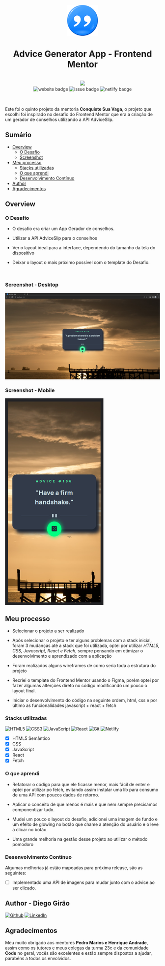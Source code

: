<div align="center">
<img width="100px" src="public/favicon.png" />

<br>

# Advice Generator App - Frontend Mentor

</div>

<br>
<div align="center">
<a href="https://advice-generator-csv.netlify.app/"><img width="310px" src="https://img.shields.io/badge/DEPLOY-https%3A%2F%2Fadvice--generator--csv.netlify.app%2F-00B37E?style=plastic&logo=netlify" /></a>

<br>
<img src="https://img.shields.io/website?down_color=tomato&down_message=offline&label=advice-generator-csv&style=plastic&up_&up_message=online&url=https://advice-generator-csv.netlify.app" alt="website badge" />
<img src="https://img.shields.io/github/issues/Diego-Girao/advice-generator-app?color=cyan&style=plastic" alt="issue badge" />
<img src="https://img.shields.io/netlify/ab69cd94-a5f7-4357-9aa0-c005be45d582?style=plastic" alt="netlify badge" />

</div>
<br>

<br>

Este foi o quinto projeto da mentoria **Conquiste Sua Vaga**, o projeto que escolhi foi inspirado no desafio do Frontend Mentor que era a criação de um gerador de conselhos utilizando a API AdviceSlip.

## Sumário

- [Overview](#overview)
  - [O Desafio](#O-Desafio)
  - [Screenshot](#screenshot)
- [Meu processo](#Meu-processo)
  - [Stacks utilizadas](#Stacks-utilizadas)
  - [O que aprendi](#O-que-aprendi)
  - [Desenvolvimento Contínuo](#Desenvolvimento-Contínuo)
- [Author](#author)
- [Agradecimentos](#Agradecimentos)

## Overview

### O Desafio

- O desafio era criar um App Gerador de conselhos.

- Utilizar a API AdviceSlip para o conselhos

- Ver o layout ideal para a interface, dependendo do tamanho da tela do dispositivo

- Deixar o layout o mais próximo possível com o template do Desafio.

<br>

### **Screenshot - Desktop**

<img width="800px" src="src/assets/prints/advice_desktop.png" alt="print da tela da versão desktop" />

<br>

### **Screenshot - Mobile**

<img width="320px" src="src/assets/prints/advice_mobile.png" alt="print da tela da versão mobile" />

<br>

## Meu processo

- Selecionar o projeto a ser realizado

- Após selecionar o projeto e ter alguns problemas com a stack inicial, foram 3 mudanças até a stack que foi utilizada, optei por utilizar _HTML5, CSS, Javascript, React e Fetch_, sempre pensando em otimizar o desenvolvimento e aprendizado com a aplicação

- Foram realizados alguns wireframes de como seria toda a estrutura do projeto

- Recriei o template do Frontend Mentor usando o Figma, porém optei por fazer algumas alterções direto no código modificando um pouco o layout final.

- Iniciar o desenvolvimento do código na seguinte ordem, html, css e por último as funcionalidades javascript + react + fetch

### Stacks utilizadas

![HTML5](https://img.shields.io/badge/html5-%23E34F26.svg?style=Plastic&logo=html5&logoColor=white) ![CSS3](https://img.shields.io/badge/css3-%231572B6.svg?style=Plastic&logo=css3&logoColor=white) ![JavaScript](https://img.shields.io/badge/javascript-%23323330.svg??style=plastic&logo=javascript) ![React](https://img.shields.io/badge/react-%2320232a.svg?style=Plastic&logo=react&logoColor=%2361DAFB) ![Git](https://img.shields.io/badge/git-%23F05033.svg?style=Plastic&logo=git&logoColor=white) ![Netlify](https://img.shields.io/badge/netlify-%23000000.svg?style=Plastic&logo=netlify&logoColor=#00C7B7)

- [x] HTML5 Semântico
- [x] CSS
- [x] JavaScript
- [x] React
- [x] Fetch

### O que aprendi

- Refatorar o código para que ele ficasse menor, mais fácil de enter e optei por utilizar po fetch, evitando assim instalar uma lib para consumo de uma API com poucos dados de retorno.

- Aplicar o conceito de que menos é mais e que nem sempre precisamos componentizar tudo.

- Mudei um pouco o layout do desafio, adicionei uma imagem de fundo e um efeito de glowing no botão que chame a atenção do usuário e o leve a clicar no botão.

- Uma grande melhoria na gestão desse projeto ao utilizar o método pomodoro

### Desenvolvimento Contínuo

Algumas melhorias já estão mapeadas para próxima release, são as seguintes:

- [ ] Implementado uma API de imagens para mudar junto com o advice ao ser clicado.

## Author - Diego Girão

[![Github](https://img.shields.io/badge/github-%23121011.svg?style=plastic&logo=github&logoColor=white)](https://github.com/diego-girao) [![LinkedIn](https://img.shields.io/badge/linkedin-%230077B5.svg?style=plastic&logo=linkedin&logoColor=white)](https://linkedin.com/in/diego-girao/)

## Agradecimentos

Meu muito obrigado aos mentores **Pedro Marins e Henrique Andrade**, assim como os tutores e meus colegas da turma 23c e da comunidade **Code** no geral, vocês são excelentes e estão sempre dispostos a ajudar, parabéns a todos os envolvidos.
